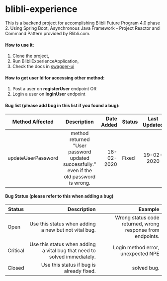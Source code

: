 # blibli-experience

This is a backend project for accomplishing Blibli Future Program 4.0 phase 2. Using Spring Boot, Asynchronous Java Framework - 
  Project Reactor and Command Pattern provided by Blibli.com. 

#### How to use it:
1. Clone the project,
2. Run BlibliExperienceApplication,
3. Check the docs in [swagger-ui](http://localhost:8080/experience/swagger-ui.html#)

#### How to get user Id for accessing other method:
1. Post a user on **registerUser** endpoint
OR
2. Login a user on **loginUser** endpoint

#### Bug list (please add bug in this list if you found a bug):
| Method Affected | Description | Date Added | Status | Last Updated |
| --------------- |:-----------:| ----------:| ------ |:------------:| 
| ~~updateUserPassword~~ | method returned "User password updated successfully." even if the old password is wrong. | 18-02-2020 | Fixed | 19-02-2020 | 

#### Bug Status (please refer to this when adding a bug)
| Status | Description | Example |
| ------ | -----------:| -------:|
| Open | Use this status when adding a new but not vital bug. | Wrong status code returned, wrong response from endpoints. |
| Critical | Use this status when adding a vital bug that need to solved immediately. | Login method error, unexpected NPE |  
| Closed | Use this status if bug is already fixed. | solved bug. |